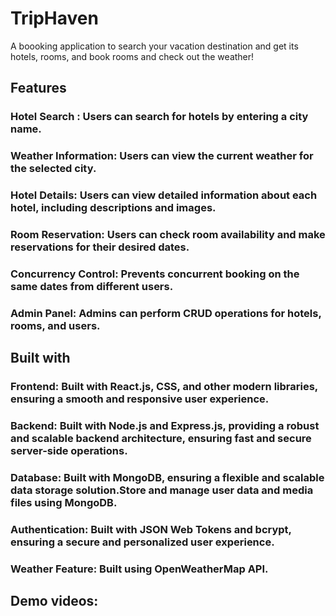 # TripHaven
A boooking application to search your vacation destination and get its hotels, rooms, and book rooms and check out the weather!

## Features

### Hotel Search : Users can search for hotels by entering a city name.

### Weather Information: Users can view the current weather for the selected city.

### Hotel Details: Users can view detailed information about each hotel, including descriptions and images.

### Room Reservation: Users can check room availability and make reservations for their desired dates.

### Concurrency Control: Prevents concurrent booking on the same dates from different users.

### Admin Panel: Admins can perform CRUD operations for hotels, rooms, and users.

## Built with

### Frontend: Built with React.js, CSS, and other modern libraries, ensuring a smooth and responsive user experience.

### Backend: Built with Node.js and Express.js, providing a robust and scalable backend architecture, ensuring fast and secure server-side operations.

### Database: Built with MongoDB, ensuring a flexible and scalable data storage solution.Store and manage user data and media files using MongoDB.

### Authentication: Built with JSON Web Tokens and bcrypt, ensuring a secure and personalized user experience.

### Weather Feature: Built using OpenWeatherMap API.

## Demo videos:

<a href="https://github.com/niyati2705/Trip-Haven/assets/108968934/d5910d0a-8b24-4447-a5db-de97b8b41260" alt=" client demo video"></a>

<a href="https://github.com/niyati2705/Trip-Haven/assets/108968934/a85845e3-116e-478c-8363-d2befb28ae60" alt="demo video"></a>











